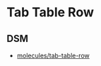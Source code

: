 # Tab Table Row

## DSM
* [molecules/tab-table-row](https://ultimaker.invisionapp.com/dsm/ultimaker/ultimaker-com/asset/components/)
